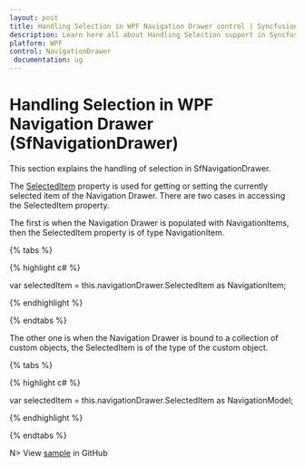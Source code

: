 ```yaml
---
layout: post
title: Handling Selection in WPF Navigation Drawer control | Syncfusion
description: Learn here all about Handling Selection support in Syncfusion WPF Navigation Drawer (SfNavigationDrawer) control and more.
platform: WPF
control: NavigationDrawer
 documentation: ug
---
```


# Handling Selection in WPF Navigation Drawer (SfNavigationDrawer)

This section explains the handling of selection in SfNavigationDrawer. 

The [SelectedItem](https://help.syncfusion.com/cr/wpf/Syncfusion.UI.Xaml.NavigationDrawer.SfNavigationDrawer.html#Syncfusion_UI_Xaml_NavigationDrawer_SfNavigationDrawer_SelectedItem) property is used for getting or setting the currently selected item of the Navigation Drawer. There are two cases in accessing the SelectedItem property.

The first is when the Navigation Drawer is populated with NavigationItems, then the  SelectedItem property is of type NavigationItem.

{% tabs %}

{% highlight c# %}

var selectedItem = this.navigationDrawer.SelectedItem as NavigationItem;

{% endhighlight %}

{% endtabs %}

The other one is when the Navigation Drawer is bound to a collection of custom objects, the SelectedItem is of the type of the custom object.

{% tabs %}

{% highlight c# %}

var selectedItem = this.navigationDrawer.SelectedItem as NavigationModel;

{% endhighlight %}

{% endtabs %}


N> View [sample](https://github.com/SyncfusionExamples/wpf-sfnavigationdrawer-samples/tree/main/Handling_Selection) in GitHub
